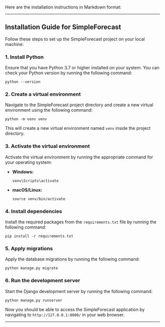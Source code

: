 Here are the installation instructions in Markdown format:

---

## Installation Guide for SimpleForecast

Follow these steps to set up the SimpleForecast project on your local machine:

### 1. Install Python

Ensure that you have Python 3.7 or higher installed on your system. You can check your Python version by running the following command:

```
python --version
```

### 2. Create a virtual environment

Navigate to the SimpleForecast project directory and create a new virtual environment using the following command:

```
python -m venv venv
```

This will create a new virtual environment named `venv` inside the project directory.

### 3. Activate the virtual environment

Activate the virtual environment by running the appropriate command for your operating system:

- **Windows:**

  ```
  venv\Scripts\activate
  ```

- **macOS/Linux:**

  ```
  source venv/bin/activate
  ```

### 4. Install dependencies

Install the required packages from the `requirements.txt` file by running the following command:

```
pip install -r requirements.txt
```

### 5. Apply migrations

Apply the database migrations by running the following command:

```
python manage.py migrate
```

### 6. Run the development server

Start the Django development server by running the following command:

```
python manage.py runserver
```

Now you should be able to access the SimpleForecast application by navigating to `http://127.0.0.1:8000/` in your web browser.

---
